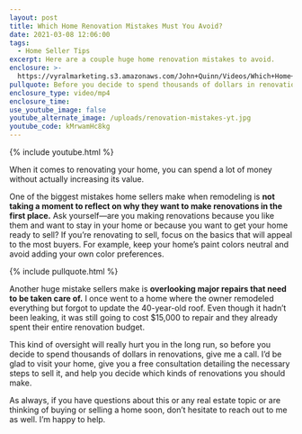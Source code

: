```yaml
---
layout: post
title: Which Home Renovation Mistakes Must You Avoid?
date: 2021-03-08 12:06:00
tags:
  - Home Seller Tips
excerpt: Here are a couple huge home renovation mistakes to avoid.
enclosure: >-
  https://vyralmarketing.s3.amazonaws.com/John+Quinn/Videos/Which+Home+Renovation+Mistakes+Must+You+Avoid_.mp4
pullquote: Before you decide to spend thousands of dollars in renovations, give me a call.
enclosure_type: video/mp4
enclosure_time:
use_youtube_image: false
youtube_alternate_image: /uploads/renovation-mistakes-yt.jpg
youtube_code: kMrwamHc8kg
---
```


{% include youtube.html %}

When it comes to renovating your home, you can spend a lot of money without actually increasing its value. 

One of the biggest mistakes home sellers make when remodeling is **not taking a moment to reflect on why they want to make renovations in the first place.** Ask yourself—are you making renovations because you like them and want to stay in your home or because you want to get your home ready to sell? If you’re renovating to sell, focus on the basics that will appeal to the most buyers. For example, keep your home’s paint colors neutral and avoid adding your own color preferences. 

{% include pullquote.html %}

Another huge mistake sellers make is **overlooking major repairs that need to be taken care of.** I once went to a home where the owner remodeled everything but forgot to update the 40-year-old roof. Even though it hadn’t been leaking, it was still going to cost $15,000 to repair and they already spent their entire renovation budget. 

This kind of oversight will really hurt you in the long run, so before you decide to spend thousands of dollars in renovations, give me a call. I’d be glad to visit your home, give you a free consultation detailing the necessary steps to sell it, and help you decide which kinds of renovations you should make. 

As always, if you have questions about this or any real estate topic or are thinking of buying or selling a home soon, don’t hesitate to reach out to me as well. I’m happy to help.
